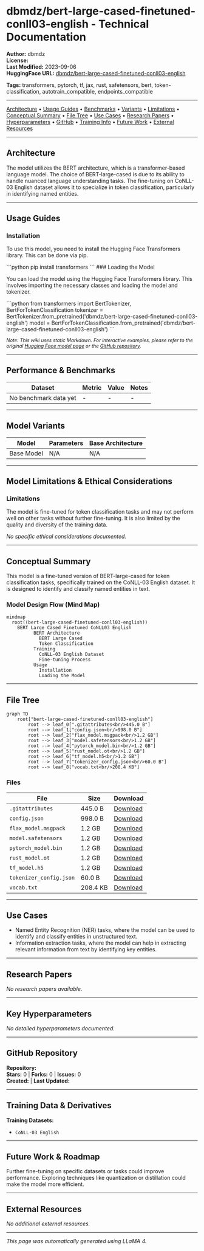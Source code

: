 # dbmdz/bert-large-cased-finetuned-conll03-english - Technical Documentation

**Author:** dbmdz  
**License:**   
**Last Modified:** 2023-09-06  
**HuggingFace URL:** [dbmdz/bert-large-cased-finetuned-conll03-english](https://huggingface.co/dbmdz/bert-large-cased-finetuned-conll03-english)


**Tags:** transformers, pytorch, tf, jax, rust, safetensors, bert, token-classification, autotrain_compatible, endpoints_compatible

---

[Architecture](#architecture) • [Usage Guides](#usage-guides) • [Benchmarks](#performance--benchmarks) • [Variants](#model-variants) • [Limitations](#model-limitations--ethical-considerations) • [Conceptual Summary](#conceptual-summary) • [File Tree](#file-tree) • [Use Cases](#use-cases) • [Research Papers](#research-papers) • [Hyperparameters](#key-hyperparameters) • [GitHub](#github-repository) • [Training Info](#training-data--derivatives) • [Future Work](#future-work--roadmap) • [External Resources](#external-resources)

---

## Architecture

The model utilizes the BERT architecture, which is a transformer-based language model. The choice of BERT-large-cased is due to its ability to handle nuanced language understanding tasks. The fine-tuning on CoNLL-03 English dataset allows it to specialize in token classification, particularly in identifying named entities.

---

## Usage Guides

### Installation
<p>To use this model, you need to install the Hugging Face Transformers library. This can be done via pip.</p>
```python
pip install transformers
```
### Loading the Model
<p>You can load the model using the Hugging Face Transformers library. This involves importing the necessary classes and loading the model and tokenizer.</p>
```python
from transformers import BertTokenizer, BertForTokenClassification
tokenizer = BertTokenizer.from_pretrained('dbmdz/bert-large-cased-finetuned-conll03-english')
model = BertForTokenClassification.from_pretrained('dbmdz/bert-large-cased-finetuned-conll03-english')
```
<p style="font-style: italic; font-size: 0.9em; margin-top: 1em;">
Note: This wiki uses static Markdown. For interactive examples, please refer to the original
<a href="https://huggingface.co/dbmdz/bert-large-cased-finetuned-conll03-english" target="_blank">Hugging Face model page</a> or the
<a href="" target="_blank">GitHub repository</a>.
</p>

---

## Performance & Benchmarks

| Dataset | Metric | Value | Notes |
|---------|--------|-------|-------|
| No benchmark data yet | - | - | - |

---

## Model Variants

| Model | Parameters | Base Architecture |
|-------|------------|-------------------|
| Base Model | N/A | N/A |

---

## Model Limitations & Ethical Considerations

### Limitations
<p>The model is fine-tuned for token classification tasks and may not perform well on other tasks without further fine-tuning. It is also limited by the quality and diversity of the training data.</p>

*No specific ethical considerations documented.*

---

## Conceptual Summary

This model is a fine-tuned version of BERT-large-cased for token classification tasks, specifically trained on the CoNLL-03 English dataset. It is designed to identify and classify named entities in text.

### Model Design Flow (Mind Map)

```mermaid
mindmap
  root((bert-large-cased-finetuned-conll03-english))
    BERT Large Cased Finetuned CoNLL03 English
          BERT Architecture
            BERT Large Cased
            Token Classification
          Training
            CoNLL-03 English Dataset
            Fine-tuning Process
          Usage
            Installation
            Loading the Model
```

---

## File Tree

```mermaid
graph TD
    root["bert-large-cased-finetuned-conll03-english"]
        root --> leaf_0[".gitattributes<br/>445.0 B"]
        root --> leaf_1["config.json<br/>998.0 B"]
        root --> leaf_2["flax_model.msgpack<br/>1.2 GB"]
        root --> leaf_3["model.safetensors<br/>1.2 GB"]
        root --> leaf_4["pytorch_model.bin<br/>1.2 GB"]
        root --> leaf_5["rust_model.ot<br/>1.2 GB"]
        root --> leaf_6["tf_model.h5<br/>1.2 GB"]
        root --> leaf_7["tokenizer_config.json<br/>60.0 B"]
        root --> leaf_8["vocab.txt<br/>208.4 KB"]
```

### Files

| File | Size | Download |
|------|------|----------|
| `.gitattributes` | 445.0 B | [Download](https://huggingface.co/dbmdz/bert-large-cased-finetuned-conll03-english/resolve/main/.gitattributes) |
| `config.json` | 998.0 B | [Download](https://huggingface.co/dbmdz/bert-large-cased-finetuned-conll03-english/resolve/main/config.json) |
| `flax_model.msgpack` | 1.2 GB | [Download](https://huggingface.co/dbmdz/bert-large-cased-finetuned-conll03-english/resolve/main/flax_model.msgpack) |
| `model.safetensors` | 1.2 GB | [Download](https://huggingface.co/dbmdz/bert-large-cased-finetuned-conll03-english/resolve/main/model.safetensors) |
| `pytorch_model.bin` | 1.2 GB | [Download](https://huggingface.co/dbmdz/bert-large-cased-finetuned-conll03-english/resolve/main/pytorch_model.bin) |
| `rust_model.ot` | 1.2 GB | [Download](https://huggingface.co/dbmdz/bert-large-cased-finetuned-conll03-english/resolve/main/rust_model.ot) |
| `tf_model.h5` | 1.2 GB | [Download](https://huggingface.co/dbmdz/bert-large-cased-finetuned-conll03-english/resolve/main/tf_model.h5) |
| `tokenizer_config.json` | 60.0 B | [Download](https://huggingface.co/dbmdz/bert-large-cased-finetuned-conll03-english/resolve/main/tokenizer_config.json) |
| `vocab.txt` | 208.4 KB | [Download](https://huggingface.co/dbmdz/bert-large-cased-finetuned-conll03-english/resolve/main/vocab.txt) |

---

## Use Cases

- Named Entity Recognition (NER) tasks, where the model can be used to identify and classify entities in unstructured text.
- Information extraction tasks, where the model can help in extracting relevant information from text by identifying key entities.

---

## Research Papers

*No research papers available.*

---

## Key Hyperparameters

*No detailed hyperparameters documented.*

---

## GitHub Repository

**Repository:** []()  
**Stars:** 0 | **Forks:** 0 | **Issues:** 0  
**Created:**  | **Last Updated:** 




---

## Training Data & Derivatives

**Training Datasets:**
- `CoNLL-03 English`


---

## Future Work & Roadmap

<p>Further fine-tuning on specific datasets or tasks could improve performance. Exploring techniques like quantization or distillation could make the model more efficient.</p>

---

## External Resources

*No additional external resources.*

---

*This page was automatically generated using LLaMA 4.* 